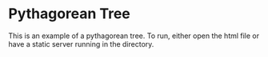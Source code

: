 # Pythagorean Tree

This is an example of a pythagorean tree.  To run, either open the html
file or have a static server running in the directory.

